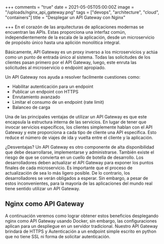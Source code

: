 +++
comments = "true"
date = 2021-05-05T05:00:00Z
image = "/uploads/nginx_api_gateway.png"
tags = ["devops", "architecture", "cloud", "containers"]
title = "Desplegar un API Gateway con Nginx"

+++
En el corazón de las arquitecturas de aplicaciones modernas se encuentran  las APIs. Estas proporciona una interfaz común, independientemente de la escala de la aplicación, desde un microservicio de propósito único hasta una aplición monolitica integral.

Básicamente, API Gateway es un proxy inverso a los microservicios y actúa como un punto de entrada único al sistema. Todas las solicitudes de los clientes pasan primero por el API Gateway, luego, este enruta las solicitudes al microservicio o endpoint apropiado.

Un API Gateway nos ayuda a resolver facilmente cuestiones como:

* Habilitar autenticación para un endpoint
* Publicar un endpoint con HTTPS
* Enrutamiento avanzado
* Limitar el consumo de un endpoint (rate limit)
* Balanceo de carga

Una de las principales ventajas de utilizar un API Gateway es que este encapsula la estructura interna de las servicios. En lugar de tener que invocar servicios específicos, los clientes simplemente hablan con el  API Gateway y este  proporciona a cada tipo de cliente una API específica. Esto reduce el número de viajes de ida y vuelta entre el cliente y la aplicación.

¿Desventajas? Un API Gateway es otro componente de alta disponibilidad que debe desarrollarse, implementarse y administrarse. También existe el riesgo de que  se convierta en un cuello de botella de desarrollo. Los desarrolladores deben actualizar el API Gateway para exponer los puntos finales de cada microservicio. Es importante que el proceso de actualización de sea lo más ligero posible. De lo contrario, los desarrolladores se verán obligados a esperar.  Sin embargo, a pesar de estos inconvenientes, para la mayoría de las aplicaciones del mundo real tiene sentido utilizar un API Gateway.

## Nginx como API Gateway

A continuación veremos como lograr obtener estos beneficios desplegando nginx como API Gateway usando Docker, sin embargo, las configuraciones aplican para un despliegue en un servidor tradicional. Nuestro API Gateway brindará de HTTPS y Autenticación a un endpoint simple escrito en python que no tiene SSL ni forma de solicitar autenticación.